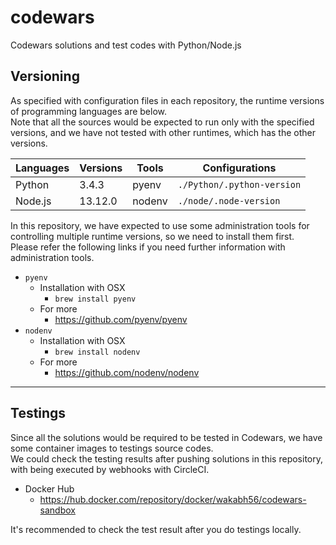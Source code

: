 # codewars

Codewars solutions and test codes with Python/Node.js  

## Versioning

As specified with configuration files in each repository, the runtime versions of programming languages are below.  
Note that all the sources would be expected to run only with the specified versions, and we have not tested with other runtimes, which has the other versions.  

| Languages | Versions | Tools | Configurations |
| --- | --- | --- | --- |
| Python | 3.4.3 | pyenv | `./Python/.python-version` |
| Node.js | 13.12.0 | nodenv | `./node/.node-version` |

In this repository, we have expected to use some administration tools for controlling multiple runtime versions, so we need to install them first.  
Please refer the following links if you need further information with administration tools.  

- `pyenv`
  - Installation with OSX
    - `brew install pyenv`
  - For more
    - <https://github.com/pyenv/pyenv>
- `nodenv`
  - Installation with OSX
    - `brew install nodenv`
  - For more
    - <https://github.com/nodenv/nodenv>

***

## Testings

Since all the solutions would be required to be tested in Codewars, we have some container images to testings source codes.  
We could check the testing results after pushing solutions in this repository, with being executed by webhooks with CircleCI.  

- Docker Hub
  - <https://hub.docker.com/repository/docker/wakabh56/codewars-sandbox>

It's recommended to check the test result after you do testings locally.  

